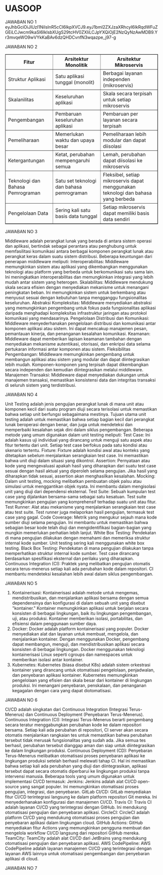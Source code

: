 # UASOOP
JAWABAN NO 1
eyJhbGciOiJIUzI1NiIsInR5cCI6IkpXVCJ9.eyJ1bml2ZXJzaXRhcyI6IkRqdWFuZGEiLCJwcm9kaSI6IklsbXUgS29tcHV0ZXIiLCJpYXQiOjE2NzQyNzAwMDB9.Yr3mvqeWO9wVYkKaBAv6dzQHDCvnfN3wqazpe_j97-g

JAWABAN NO 2

<table border="1">
  <tr>
    <th>Fitur</th>
    <th>Arsitektur Monolitik</th>
    <th>Arsitektur Mikroservis</th>
  </tr>
  <tr>
    <td>Struktur Aplikasi</td>
    <td>Satu aplikasi tunggal (monolit)</td>
    <td>Berbagai layanan independen (mikroservis)</td>
  </tr>
  <tr>
    <td>Skalanilitas</td>
    <td>Keseluruhan aplikasi</td>
    <td>Skala secara terpisah untuk setiap mikroservis</td>
  </tr>
  <tr>
    <td>Pengembangan</td>
    <td>Pembaruan keseluruhan aplikasi</td>
    <td>Pembaruan per layanan secara terpisah</td>
  </tr>
  <tr>
    <td>Pemeliharaan</td>
    <td>Memerlukan waktu dan upaya besar</td>
    <td>Pemeliharaan lebih modular dan dapat diisolasi</td>
  </tr>
  <tr>
    <td>Ketergantungan</td>
    <td>Ketat, perubahan mempengaruhi semua</td>
    <td>Lemah, perubahan dapat diisolasi ke mikroservis</td>
  </tr>
  <tr>
    <td>Teknologi dan Bahasa Pemrograman</td>
    <td>Satu set teknologi dan bahasa pemrograman</td>
    <td>Fleksibel, setiap mikroservis dapat menggunakan teknologi dan bahasa yang berbeda</td>
  </tr>
  <tr>
    <td>Pengelolaan Data</td>
    <td>Sering kali satu basis data tunggal</td>
    <td>Setiap mikroservis dapat memiliki basis data sendiri</td>
  </tr>
</table>






JAWABAN NO 3

Middleware adalah perangkat lunak yang berada di antara sistem operasi dan aplikasi, bertindak sebagai perantara atau penghubung untuk memfasilitasi komunikasi antara berbagai komponen perangkat lunak atau perangkat keras dalam suatu sistem distribusi.
Beberapa keuntungan dari penerapan middleware meliputi:
Interoperabilitas: Middleware memungkinkan sistem atau aplikasi yang dikembangkan menggunakan teknologi atau platform yang berbeda untuk berkomunikasi satu sama lain. Ini meningkatkan interoperabilitas dan memungkinkan integrasi yang lebih mudah antar sistem yang heterogen.
Skalabilitas: Middleware mendukung skala secara efisien dengan menyediakan mekanisme untuk menangani peningkatan beban. Ini memungkinkan sistem untuk berkembang atau menyusut sesuai dengan kebutuhan tanpa mengganggu fungsionalitas keseluruhan.
Abstraksi Kompleksitas: Middleware menyediakan abstraksi yang memungkinkan pengembang untuk fokus pada fungsionalitas aplikasi daripada menghadapi kompleksitas infrastruktur jaringan atau protokol komunikasi yang mendasarinya.
Pengelolaan Distribusi dan Komunikasi: Middleware menyederhanakan pengelolaan distribusi dan komunikasi antar komponen aplikasi atau sistem. Ini dapat mencakup manajemen pesan, pemantauan kinerja, dan penanganan kesalahan komunikasi.
Keamanan: Middleware dapat memberikan lapisan keamanan tambahan dengan menyediakan mekanisme autentikasi, otorisasi, dan enkripsi data selama pertukaran informasi antar komponen atau sistem.
Fleksibilitas Pengembangan: Middleware memungkinkan pengembang untuk membangun aplikasi atau sistem yang modular dan dapat diintegrasikan lebih mudah. Komponen-komponen yang terpisah dapat dikembangkan secara independen dan kemudian diintegrasikan melalui middleware.
Manajemen Transaksi: Middleware dapat menyediakan dukungan untuk manajemen transaksi, memastikan konsistensi data dan integritas transaksi di seluruh sistem yang terdistribusi.

JAWABAN NO 4

Unit Testing adalah jenis pengujian perangkat lunak di mana unit atau komponen kecil dari suatu program diuji secara terisolasi untuk memastikan bahwa setiap unit berfungsi sebagaimana mestinya. Tujuan utama unit testing adalah untuk memastikan bahwa setiap bagian kecil dari perangkat lunak beroperasi dengan benar, dan juga untuk mendeteksi dan memperbaiki kesalahan sejak dini dalam siklus pengembangan.
Beberapa metode yang umum digunakan dalam unit testing meliputi:
Test Case: Ini adalah kasus uji individual yang dirancang untuk menguji satu aspek atau fitur tertentu dari unit. Setiap test case berfokus pada satu kondisi atau skenario tertentu.
Fixture: Fixture adalah kondisi awal atau konteks yang ditetapkan sebelum menjalankan serangkaian test case. Ini memastikan bahwa unit diuji dalam situasi yang dikontrol.
Assertion: Pernyataan atau kode yang mengevaluasi apakah hasil yang diharapkan dari suatu test case sesuai dengan hasil aktual yang diperoleh selama pengujian. Jika hasil yang diharapkan tidak sesuai, assertion akan menghasilkan kesalahan.
Mocking: Dalam unit testing, mocking melibatkan pembuatan objek palsu atau simulasi untuk menggantikan objek nyata. Ini membantu dalam mengisolasi unit yang diuji dari dependensi eksternal.
Test Suite: Sebuah kumpulan test case yang dijalankan bersama-sama sebagai satu kesatuan. Test suite memungkinkan pengujian yang komprehensif terhadap suatu unit atau fitur.
Test Runner: Alat atau mekanisme yang menjalankan serangkaian test case atau test suite. Test runner juga melaporkan hasil pengujian, termasuk test case yang gagal.
Code Coverage: Metrik yang mengukur sejauh mana kode sumber diuji selama pengujian. Ini membantu untuk memastikan bahwa sebagian besar kode telah diuji dan mengidentifikasi bagian-bagian yang mungkin memerlukan perhatian lebih lanjut.
White Box Testing: Pendekatan di mana pengujian dilakukan dengan memahami dan memeriksa struktur internal kode sumber. Unit testing sering kali menggunakan white box testing.
Black Box Testing: Pendekatan di mana pengujian dilakukan tanpa memperhatikan struktur internal kode sumber. Test case dirancang berdasarkan spesifikasi eksternal dan perilaku yang diharapkan.
Continuous Integration (CI): Praktek yang melibatkan pengujian otomatis secara terus-menerus setiap kali ada perubahan kode dalam repositori. CI membantu mendeteksi kesalahan lebih awal dalam siklus pengembangan.

JAWABAN NO 5

1. Kontainerisasi:
Kontainerisasi adalah metode untuk mengemas, mendistribusikan, dan menjalankan aplikasi bersama dengan semua dependensinya dan konfigurasi di dalam sebuah unit yang disebut "kontainer." Kontainer memungkinkan aplikasi untuk berjalan secara konsisten di berbagai lingkungan, baik itu lingkungan pengembangan, uji, atau produksi. Kontainer memberikan isolasi, portabilitas, dan efisiensi dalam penggunaan sumber daya.
2. Docker:
Docker adalah platform kontainerisasi yang populer. Docker menyediakan alat dan layanan untuk membuat, mengelola, dan menjalankan kontainer. Dengan menggunakan Docker, pengembang dapat membangun, menguji, dan mendistribusikan aplikasi secara konsisten di berbagai lingkungan. Docker menggunakan teknologi kontainerisasi Linux seperti cgroups dan namespaces untuk memberikan isolasi antar kontainer.
3. Kubernetes:
Kubernetes (biasa disebut K8s) adalah sistem orkestrasi kontainer yang dirancang untuk otomatisasi pengelolaan, penjadwalan, dan penyebaran aplikasi kontainer. Kubernetes memungkinkan pengelolaan yang efisien dan skala besar dari kontainer di lingkungan produksi. Ini menangani penyebaran, penskalaan, dan penanganan kegagalan dengan cara yang dapat diotomatisasi.

JAWABAN NO 6

CI/CD adalah singkatan dari Continuous Integration (Integrasi Terus-Menerus) dan Continuous Deployment (Penyebaran Terus-Menerus).
Continuous Integration (CI):
Integrasi Terus-Menerus berarti pengembang secara teratur menggabungkan perubahan kode ke dalam repositori bersama.
Setiap kali ada perubahan di repositori, CI server akan secara otomatis menjalankan rangkaian tes untuk memastikan bahwa perubahan tersebut tidak merusak fungsionalitas yang sudah ada.
Jika semua tes berhasil, perubahan tersebut dianggap aman dan siap untuk diintegrasikan ke dalam lingkungan produksi.
Continuous Deployment (CD):
Penyebaran Terus-Menerus melibatkan otomatisasi proses penyebaran aplikasi ke lingkungan produksi setelah berhasil melewati tahap CI.
Hal ini memastikan bahwa setiap kali ada perubahan yang diuji dan diintegrasikan, aplikasi tersebut dapat secara otomatis diperbarui ke lingkungan produksi tanpa intervensi manusia.
Beberapa tools yang umum digunakan untuk implementasi CI/CD termasuk:
Jenkins: Jenkins adalah alat CI/CD open-source yang sangat populer. Ini memungkinkan otomatisasi proses pengujian, integrasi, dan penyebaran.
GitLab CI/CD: GitLab menyediakan fitur CI/CD terintegrasi langsung ke dalam platform repositori Git mereka. Ini menyederhanakan konfigurasi dan manajemen CI/CD.
Travis CI: Travis CI adalah layanan CI/CD yang terintegrasi dengan GitHub. Ini mendukung otomatisasi pengujian dan penyebaran aplikasi.
CircleCI: CircleCI adalah platform CI/CD yang mendukung otomatisasi proses pengujian dan penyebaran aplikasi dalam lingkungan cloud.
GitHub Actions: GitHub menyediakan fitur Actions yang memungkinkan pengguna membuat dan mengelola workflow CI/CD langsung dari repositori GitHub mereka.
TeamCity: TeamCity adalah alat CI/CD dari JetBrains yang mendukung otomatisasi pengujian dan penyebaran aplikasi.
AWS CodePipeline: AWS CodePipeline adalah layanan manajemen CI/CD yang terintegrasi dengan layanan AWS lainnya untuk otomatisasi pengembangan dan penyebaran aplikasi di cloud.


JAWABAN NO 7
